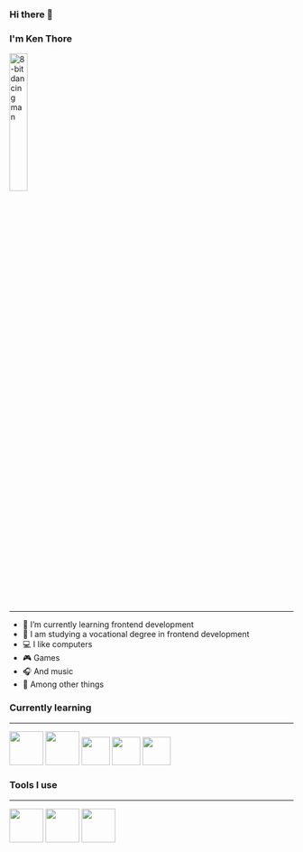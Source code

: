 ### Hi there 👋
### I'm Ken Thore

<picture>
  <img alt="8-bit dancing man" src="https://tenor.com/en-GB/view/8bit-dance-dancing-gif-4877113.gif" width="25%">
</picture>

___

- 🌱 I’m currently learning frontend development
- 💼 I am studying a vocational degree in frontend development
- 💻 I like computers
- 🎮 Games
- 🎧 And music
- 🎨 Among other things

### Currently learning
---
<span><img src="https://cdn.jsdelivr.net/gh/devicons/devicon/icons/html5/html5-original-wordmark.svg" height="60px" width="60px" />
<img src="https://cdn.jsdelivr.net/gh/devicons/devicon/icons/css3/css3-original-wordmark.svg"  height="60px" width="60px" />
<img src="https://cdn.jsdelivr.net/gh/devicons/devicon/icons/javascript/javascript-original.svg" height="50px" width="50px" />
<img src="https://cdn.jsdelivr.net/gh/devicons/devicon/icons/typescript/typescript-original.svg" height="50px" width="50px" />
<img src="https://cdn.jsdelivr.net/gh/devicons/devicon/icons/react/react-original-wordmark.svg" height="50px" width="50px" /></span>


### Tools I use
---
<span><img src="https://cdn.jsdelivr.net/gh/devicons/devicon/icons/visualstudio/visualstudio-plain.svg" height="60px"/>
<img src="https://cdn.jsdelivr.net/gh/devicons/devicon/icons/xd/xd-plain.svg" height="60px"/>
<img src="https://cdn.jsdelivr.net/gh/devicons/devicon/icons/figma/figma-original.svg" height="60px"/></span>




<!--
**k12re/k12re** is a ✨ _special_ ✨ repository because its `README.md` (this file) appears on your GitHub profile.

Here are some ideas to get you started:

- 🔭 I’m currently working on ...
- 🌱 I’m currently learning ...
- 👯 I’m looking to collaborate on ...
- 🤔 I’m looking for help with ...
- 💬 Ask me about ...
- 📫 How to reach me: ...
- 😄 Pronouns: ...
- ⚡ Fun fact: ...
-->

